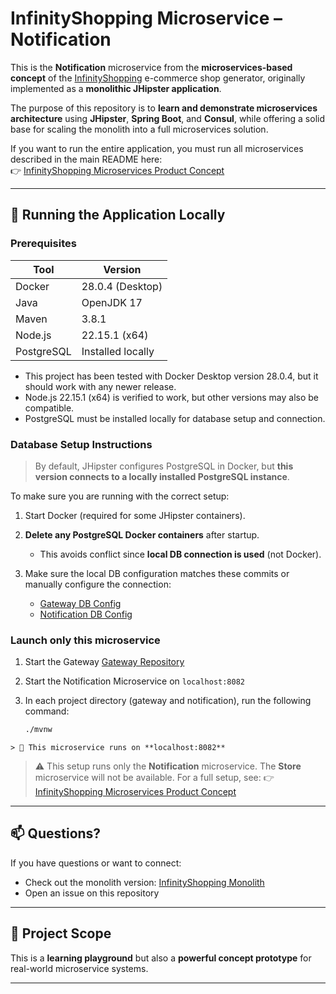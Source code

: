 # InfinityShopping Microservice – Notification 

This is the **Notification** microservice from the **microservices-based concept** of the [InfinityShopping](https://github.com/PiotrZielonka/infinityshopping) e-commerce shop generator, originally implemented as a **monolithic JHipster application**.

The purpose of this repository is to **learn and demonstrate microservices architecture** using **JHipster**, **Spring Boot**, and **Consul**, while offering a solid base for scaling the monolith into a full microservices solution.

If you want to run the entire application, you must run all microservices described in the main README here:  
👉 [InfinityShopping Microservices Product Concept](https://github.com/PiotrZielonka/infinityshopping-microservices-consul-product-concept)

---

## 🧪 Running the Application Locally

### Prerequisites

| Tool       | Version           |
| ---------- | ----------------- |
| Docker     | 28.0.4 (Desktop)  |
| Java       | OpenJDK 17        |
| Maven      | 3.8.1             |
| Node.js    | 22.15.1 (x64)     |
| PostgreSQL | Installed locally |

* This project has been tested with Docker Desktop version 28.0.4, but it should work with any newer release.
* Node.js 22.15.1 (x64) is verified to work, but other versions may also be compatible.
* PostgreSQL must be installed locally for database setup and connection.

### Database Setup Instructions

> By default, JHipster configures PostgreSQL in Docker, but **this version connects to a locally installed PostgreSQL instance**.

To make sure you are running with the correct setup:

1. Start Docker (required for some JHipster containers).
2. **Delete any PostgreSQL Docker containers** after startup.

    * This avoids conflict since **local DB connection is used** (not Docker).
3. Make sure the local DB configuration matches these commits or manually configure the connection:

    * [Gateway DB Config](https://github.com/PiotrZielonka/infinityshopping-consul-gateway/commit/a78424f55258a30ed59372e8554d5ec19483e350)
    * [Notification DB Config](https://github.com/PiotrZielonka/infinityshopping-microservice-consul-notification/commit/2c4cdfb871243390a84d6f67f35086b6013ebd5f)

### Launch only this microservice

1. Start the Gateway  [Gateway Repository](https://github.com/PiotrZielonka/infinityshopping-consul-gateway)   
2. Start the Notification Microservice on `localhost:8082`  
3. In each project directory (gateway and notification), run the following command:

   ```bash
   ./mvnw
````
> 🧭 This microservice runs on **localhost:8082**
````
> ⚠️ This setup runs only the **Notification** microservice. The **Store** microservice will not be available.
> For a full setup, see:
> 👉 [InfinityShopping Microservices Product Concept](https://github.com/PiotrZielonka/infinityshopping-microservices-consul-product-concept)

---

## 📫 Questions?

If you have questions or want to connect:

* Check out the monolith version: [InfinityShopping Monolith](https://github.com/PiotrZielonka/infinityshopping) 
* Open an issue on this repository

---

## 🔭 Project Scope

This is a **learning playground** but also a **powerful concept prototype** for real-world microservice systems.

---